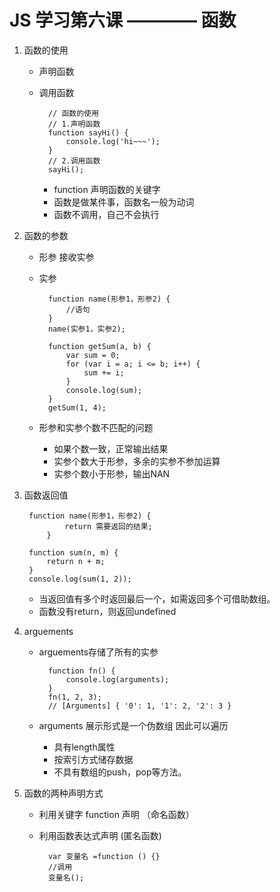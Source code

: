 # JS 学习第六课 ———— 函数

1. 函数的使用

    - 声明函数
    - 调用函数

            // 函数的使用
            // 1.声明函数
            function sayHi() {
                console.log('hi~~~');
            }
            // 2.调用函数
            sayHi();
        - function 声明函数的关键字
        - 函数是做某件事，函数名一般为动词
        - 函数不调用，自己不会执行

2. 函数的参数

    - 形参 接收实参
    - 实参  

            function name(形参1，形参2) {
                //语句
            }
            name(实参1，实参2);

            function getSum(a, b) {
                var sum = 0;
                for (var i = a; i <= b; i++) {
                    sum += i;
                }
                console.log(sum);
            }
            getSum(1, 4);

    - 形参和实参个数不匹配的问题

        - 如果个数一致，正常输出结果
        - 实参个数大于形参，多余的实参不参加运算
        - 实参个数小于形参，输出NAN

3. 函数返回值

        function name(形参1，形参2) {
                return 需要返回的结果;
            }

        function sum(n, m) {
            return n + m;
        }
        console.log(sum(1, 2));

    - 当返回值有多个时返回最后一个，如需返回多个可借助数组。
    - 函数没有return，则返回undefined 

4. arguements

    - arguements存储了所有的实参

            function fn() {
                console.log(arguments);
            }
            fn(1, 2, 3);
            // [Arguments] { '0': 1, '1': 2, '2': 3 }

    - arguments 展示形式是一个伪数组 因此可以遍历
        - 具有length属性
        - 按索引方式储存数据
        - 不具有数组的push，pop等方法。

5. 函数的两种声明方式

    - 利用关键字 function 声明 （命名函数）
    - 利用函数表达式声明 (匿名函数) 

            var 变量名 =function () {}
            //调用
            变量名();